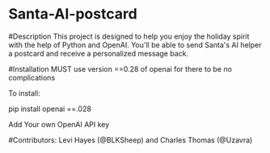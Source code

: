 # Santa-AI-postcard

#Description
This project is designed to help you enjoy the holiday spirit with the help of Python and OpenAI. You'll be able to send Santa's AI helper a postcard and receive a personalized message back.

#Installation
MUST use version ==0.28 of openai for there to be no complications

To install:

pip install openai ==.028

Add Your own OpenAI API key

#Contributors: Levi Hayes (@BLKSheep) and Charles Thomas (@Uzavra)    
         
